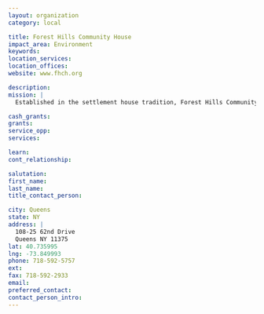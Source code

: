 ```yaml
---
layout: organization
category: local

title: Forest Hills Community House
impact_area: Environment
keywords: 
location_services: 
location_offices: 
website: www.fhch.org

description: 
mission: |
  Established in the settlement house tradition, Forest Hills Community House embodies the core belief that all persons can and want to grow and that all can contribute. Through broad-based, innovative leadership, it offers programs and services which help all people improve their lives and work together to strengthen their communities.

cash_grants: 
grants: 
service_opp: 
services: 

learn: 
cont_relationship: 

salutation: 
first_name: 
last_name: 
title_contact_person: 

city: Queens
state: NY
address: |
  108-25 62nd Drive    
  Queens NY 11375
lat: 40.735995
lng: -73.849993
phone: 718-592-5757
ext: 
fax: 718-592-2933
email: 
preferred_contact: 
contact_person_intro: 
---
```

